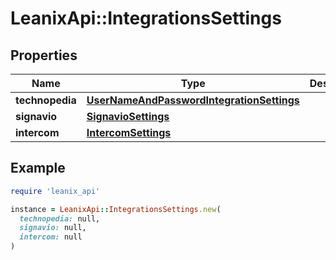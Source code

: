 # LeanixApi::IntegrationsSettings

## Properties

| Name | Type | Description | Notes |
| ---- | ---- | ----------- | ----- |
| **technopedia** | [**UserNameAndPasswordIntegrationSettings**](UserNameAndPasswordIntegrationSettings.md) |  | [optional] |
| **signavio** | [**SignavioSettings**](SignavioSettings.md) |  | [optional] |
| **intercom** | [**IntercomSettings**](IntercomSettings.md) |  | [optional] |

## Example

```ruby
require 'leanix_api'

instance = LeanixApi::IntegrationsSettings.new(
  technopedia: null,
  signavio: null,
  intercom: null
)
```

